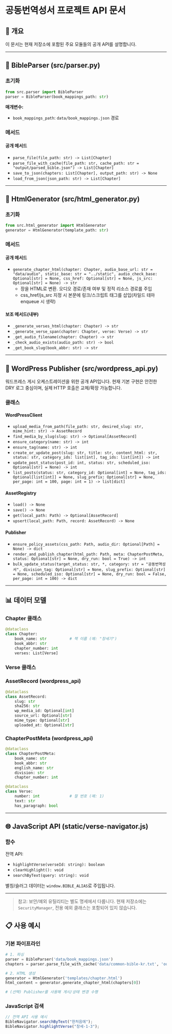 # 공동번역성서 프로젝트 API 문서

## 📖 개요

이 문서는 현재 저장소에 포함된 주요 모듈들의 공개 API를 설명합니다.

---

## 🔧 BibleParser (src/parser.py)

### 초기화

```python
from src.parser import BibleParser
parser = BibleParser(book_mappings_path: str)
```

**매개변수:**

- `book_mappings_path`: `data/book_mappings.json` 경로

### 메서드

#### 공개 메서드

- `parse_file(file_path: str) -> List[Chapter]`
- `parse_file_with_cache(file_path: str, cache_path: str = "output/parsed_bible.json") -> List[Chapter]`
- `save_to_json(chapters: List[Chapter], output_path: str) -> None`
- `load_from_json(json_path: str) -> List[Chapter]`

---

## 🎨 HtmlGenerator (src/html_generator.py)

### 초기화

```python
from src.html_generator import HtmlGenerator
generator = HtmlGenerator(template_path: str)
```

### 메서드

#### 공개 메서드

- `generate_chapter_html(chapter: Chapter, audio_base_url: str = "data/audio", static_base: str = "../static", audio_check_base: Optional[str] = None, css_href: Optional[str] = None, js_src: Optional[str] = None) -> str`
  - 장을 HTML로 변환. 오디오 경로/존재 여부 및 정적 리소스 경로를 주입
  - css_href/js_src 지정 시 본문에 링크/스크립트 태그를 삽입(차일드 테마 enqueue 시 생략)

#### 보조 메서드(내부)

- `_generate_verses_html(chapter: Chapter) -> str`
- `_generate_verse_span(chapter: Chapter, verse: Verse) -> str`
- `_get_audio_filename(chapter: Chapter) -> str`
- `_check_audio_exists(audio_path: str) -> bool`
- `_get_book_slug(book_abbr: str) -> str`

---

## 🚀 WordPress Publisher (src/wordpress_api.py)

워드프레스 게시 오케스트레이션을 위한 공개 API입니다. 현재 기본 구현은 안전한 DRY 로그 중심이며, 실제 HTTP 호출은 교체/확장 가능합니다.

### 클래스

#### WordPressClient

- `upload_media_from_path(file_path: str, desired_slug: str, mime_hint: str) -> AssetRecord`
- `find_media_by_slug(slug: str) -> Optional[AssetRecord]`
- `ensure_category(name: str) -> int`
- `ensure_tag(name: str) -> int`
- `create_or_update_post(slug: str, title: str, content_html: str, status: str, category_ids: list[int], tag_ids: list[int]) -> int`
- `update_post_status(post_id: int, status: str, scheduled_iso: Optional[str] = None) -> int`
- `list_posts(status: str, category_id: Optional[int] = None, tag_ids: Optional[list[int]] = None, slug_prefix: Optional[str] = None, per_page: int = 100, page: int = 1) -> list[dict]`

#### AssetRegistry

- `load() -> None`
- `save() -> None`
- `get(local_path: Path) -> Optional[AssetRecord]`
- `upsert(local_path: Path, record: AssetRecord) -> None`

#### Publisher

- `ensure_policy_assets(css_path: Path, audio_dir: Optional[Path] = None) -> dict`
- `render_and_publish_chapter(html_path: Path, meta: ChapterPostMeta, status: Optional[str] = None, dry_run: bool = True) -> int`
- `bulk_update_status(target_status: str, *, category: str = "공동번역성서", division_tag: Optional[str] = None, slug_prefix: Optional[str] = None, scheduled_iso: Optional[str] = None, dry_run: bool = False, per_page: int = 100) -> dict`

---

## 📊 데이터 모델

### Chapter 클래스

```python
@dataclass
class Chapter:
    book_name: str          # 책 이름 (예: "창세기")
    book_abbr: str
    chapter_number: int
    verses: List[Verse]
```

### Verse 클래스

### AssetRecord (wordpress_api)

```python
@dataclass
class AssetRecord:
    slug: str
    sha256: str
    wp_media_id: Optional[int]
    source_url: Optional[str]
    mime_type: Optional[str]
    uploaded_at: Optional[str]
```

### ChapterPostMeta (wordpress_api)

```python
@dataclass
class ChapterPostMeta:
    book_name: str
    book_abbr: str
    english_name: str
    division: str
    chapter_number: int
```

```python
@dataclass
class Verse:
    number: int             # 절 번호 (예: 1)
    text: str
    has_paragraph: bool
```

---

## 🌐 JavaScript API (static/verse-navigator.js)

### 함수

전역 API:

- `highlightVerse(verseId: string): boolean`
- `clearHighlight(): void`
- `searchByText(query: string): void`

별칭/슬러그 데이터는 `window.BIBLE_ALIAS`로 주입됩니다.

---

> 참고: 보안/예외 유틸리티는 별도 명세에서 다룹니다. 현재 저장소에는 `SecurityManager`, 전용 예외 클래스는 포함되어 있지 않습니다.

## 📋 사용 예시

### 기본 파이프라인

```python
# 1. 파싱
parser = BibleParser('data/book_mappings.json')
chapters = parser.parse_file_with_cache('data/common-bible-kr.txt', 'output/parsed_bible.json')

# 2. HTML 생성
generator = HtmlGenerator('templates/chapter.html')
html_content = generator.generate_chapter_html(chapters[0])

# (선택) Publisher를 사용해 게시/상태 변경 수행
```

### JavaScript 검색

```javascript
// 전역 API 사용 예시
BibleNavigator.searchByText("한처음에");
BibleNavigator.highlightVerse("창세-1-3");
```
